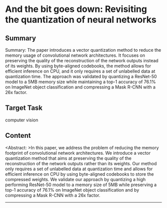 # And the bit goes down: Revisiting the quantization of neural networks

## Summary

Summary: The paper introduces a vector quantization method to reduce the memory usage of convolutional network architectures. It focuses on preserving the quality of the reconstruction of the network outputs instead of its weights. By using byte-aligned codebooks, the method allows for efficient inference on CPU, and it only requires a set of unlabelled data at quantization time. The approach was validated by quantizing a ResNet-50 model to a 5MB memory size while maintaining a top-1 accuracy of 76.1% on ImageNet object classification and compressing a Mask R-CNN with a 26x factor.


## Target Task

computer vision

## Content

<Abstract: >In this paper, we address the problem of reducing the memory footprint of convolutional network architectures. We introduce a vector quantization method that aims at preserving the quality of the reconstruction of the network outputs rather than its weights. Our method only requires a set of unlabelled data at quantization time and allows for efficient inference on CPU by using byte-aligned codebooks to store the compressed weights. We validate our approach by quantizing a high performing ResNet-50 model to a memory size of 5MB while preserving a top-1 accuracy of 76.1% on ImageNet object classification and by compressing a Mask R-CNN with a 26x factor.



---

